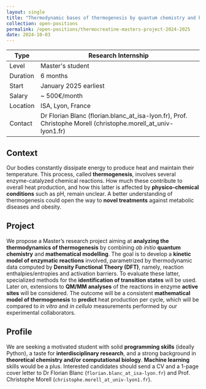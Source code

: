 ```yaml
---
layout: single
title: "Thermodynamic bases of thermogenesis by quantum chemistry and kinetic modelling"
collection: open-positions
permalink: /open-positions/thermocreatine-masters-project-2024-2025
date: 2024-10-03
---
```


| Type | Research Internship |
| ------| ---------------------|
| Level | Master's student | 
| Duration   | 6 months     |
| Start | January 2025 earliest |
|      Salary          |     ~ 500€/month |
|Location | ISA, Lyon, France |
| Contact | Dr Florian Blanc (florian.blanc_at_isa-lyon.fr), Prof. Christophe Morell (christophe.morell_at_univ-lyon1.fr) |



## Context
Our bodies constantly dissipate energy to produce heat and maintain their temperature. This process, called **thermogenesis**, involves several enzyme-catalyzed chemical reactions. 
How much these contribute to overall heat production, and how this latter is affected by **physico-chemical conditions** such as pH, remain unclear. 
A better understanding of thermogenesis could open the way to **novel treatments** against metabolic diseases and obesity.

## Project
We propose a Master’s research project aiming at **analyzing the thermodynamics of thermogenesis** by combining *ab initio* **quantum chemistry** and **mathematical modelling**. 
The goal is to develop a **kinetic model of enzymatic reactions** involved, parametrized by thermodynamic data computed by **Density Functional Theory (DFT)**, namely, reaction enthalpies/entropies and activation barriers. 
To evaluate these latter, specialized methods for the **identification of transition states** will be used. 
Later on, extensions to **QM/MM analyses** of the reactions in enzyme **active sites** will be considered. The outcome will be a consistent **mathematical model of thermogenesis** to **predict** heat production per cycle, 
which will be compared to *in vitro* and *in cellulo* measurements performed by our experimental collaborators. 


## Profile
We are seeking a motivated student with solid **programming skills** (ideally Python), a taste for **interdisciplinary research**, and a strong background in **theoretical chemistry and/or computational biology**. **Machine learning** skills would be a plus. 
Interested candidates should send a CV and a 1-page cover letter to Dr Florian Blanc (`florian.blanc_at_isa-lyon.fr`) and Prof. Christophe Morell (`christophe.morell_at_univ-lyon1.fr`). 
